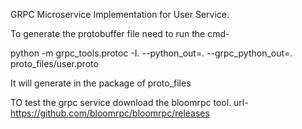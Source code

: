 GRPC Microservice Implementation for User Service.

To generate the protobuffer file need to run the cmd-

python -m grpc_tools.protoc -I. --python_out=. --grpc_python_out=. proto_files/user.proto

It will generate in the package of proto_files

TO test the grpc service download the bloomrpc tool.
url- https://github.com/bloomrpc/bloomrpc/releases